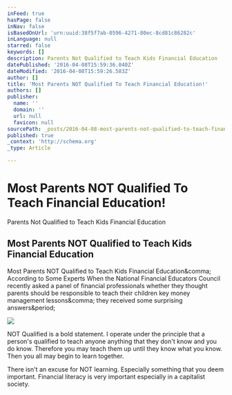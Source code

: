 ```yaml
---
inFeed: true
hasPage: false
inNav: false
isBasedOnUrl: 'urn:uuid:38f5f7ab-0596-4271-80ec-8cd81c86282c'
inLanguage: null
starred: false
keywords: []
description: Parents Not Qualified to Teach Kids Financial Education
datePublished: '2016-04-08T15:59:36.040Z'
dateModified: '2016-04-08T15:59:26.583Z'
author: []
title: 'Most Parents NOT Qualified To Teach Financial Education!'
authors: []
publisher:
  name: ''
  domain: ''
  url: null
  favicon: null
sourcePath: _posts/2016-04-08-most-parents-not-qualified-to-teach-financial-education.md
published: true
_context: 'http://schema.org'
_type: Article

---
```

# Most Parents NOT Qualified To Teach Financial Education!

Parents Not Qualified to Teach Kids Financial Education

<article style=""><h1>Most Parents NOT Qualified to Teach Kids Financial Education</h1><p>Most Parents NOT Qualified to Teach Kids Financial Education&amp;comma; According to Some Experts When the National Financial Educators Council recently asked a panel of financial professionals whether they thought parents should be responsible to teach their children key money management lessons&amp;comma; they received some surprising answers&amp;period;</p><img src="https://www.financialeducatorscouncil.org/wp-content/uploads/2015/07/iStock_000003497336XSmall.jpg" /></article>

NOT Qualified is a bold statement. I operate under the principle that a person's qualified to teach anyone anything that they don't know and you do know. Therefore you may teach them up until they know what you know. Then you all may begin to learn together.

There isn't an excuse for NOT learning. Especially something that you deem important. Financial literacy is very important especially in a capitalist society.